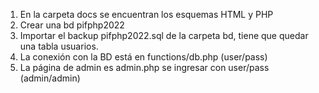 1. En la carpeta docs se encuentran los esquemas HTML y PHP
2. Crear una bd pifphp2022
3. Importar el backup pifphp2022.sql de la carpeta bd, tiene que quedar una tabla usuarios.
4. La conexión con la BD está en functions/db.php (user/pass)
5. La página de admin es admin.php se ingresar con user/pass (admin/admin)


